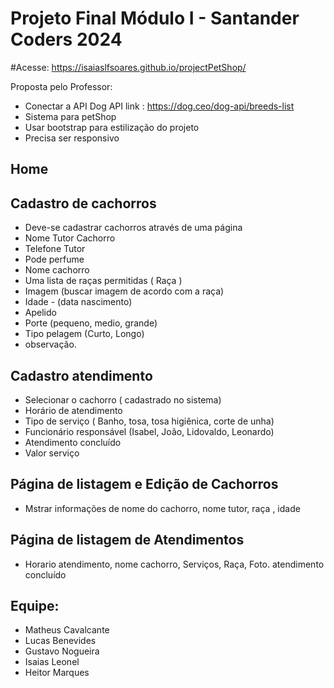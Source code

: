 # Projeto Final Módulo I - Santander Coders 2024

#Acesse: https://isaiaslfsoares.github.io/projectPetShop/

Proposta pelo Professor: 

- Conectar a API Dog API link :  https://dog.ceo/dog-api/breeds-list
- Sistema para petShop
- Usar bootstrap para estilização do projeto
- Precisa ser responsivo

## Home 

## Cadastro de cachorros
- Deve-se cadastrar cachorros através de uma página
- Nome Tutor Cachorro 
- Telefone Tutor 
- Pode perfume 
- Nome cachorro 
- Uma lista de raças permitidas ( Raça ) 
- Imagem (buscar imagem de acordo com a raça) 
- Idade - (data nascimento) 
- Apelido 
- Porte (pequeno, medio, grande)
- Tipo pelagem (Curto, Longo)
- observação.


 ## Cadastro atendimento 
- Selecionar o cachorro ( cadastrado no sistema)
- Horário de atendimento
- Tipo de serviço ( Banho, tosa, tosa higiênica, corte de unha)
- Funcionário responsável (Isabel, João, Lidovaldo, Leonardo)
- Atendimento concluído
- Valor serviço


## Página de listagem e Edição de Cachorros
- Mstrar informações de nome do cachorro, nome tutor, raça , idade


## Página de listagem de Atendimentos
- Horario atendimento, nome cachorro, Serviços, Raça, Foto. atendimento concluído

## Equipe: 
- Matheus Cavalcante
- Lucas Benevides
- Gustavo Nogueira
- Isaias Leonel
- Heitor Marques
